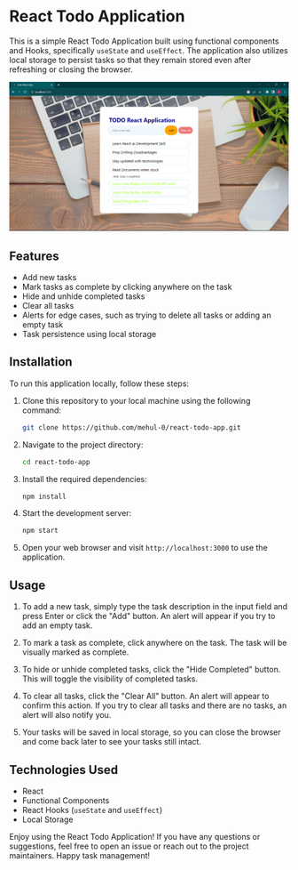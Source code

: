 # React Todo Application

This is a simple React Todo Application built using functional components and Hooks, specifically `useState` and `useEffect`. The application also utilizes local storage to persist tasks so that they remain stored even after refreshing or closing the browser.

![Todo App Screenshot](./screenShot.png)

## Features

- Add new tasks
- Mark tasks as complete by clicking anywhere on the task
- Hide and unhide completed tasks
- Clear all tasks
- Alerts for edge cases, such as trying to delete all tasks or adding an empty task
- Task persistence using local storage

## Installation

To run this application locally, follow these steps:

1. Clone this repository to your local machine using the following command:

   ```bash
   git clone https://github.com/mehul-0/react-todo-app.git
   ```

2. Navigate to the project directory:

   ```bash
   cd react-todo-app
   ```

3. Install the required dependencies:

   ```bash
   npm install
   ```

4. Start the development server:

   ```bash
   npm start
   ```

5. Open your web browser and visit `http://localhost:3000` to use the application.

## Usage

1. To add a new task, simply type the task description in the input field and press Enter or click the "Add" button. An alert will appear if you try to add an empty task.

2. To mark a task as complete, click anywhere on the task. The task will be visually marked as complete.

3. To hide or unhide completed tasks, click the "Hide Completed" button. This will toggle the visibility of completed tasks.

4. To clear all tasks, click the "Clear All" button. An alert will appear to confirm this action. If you try to clear all tasks and there are no tasks, an alert will also notify you.

5. Your tasks will be saved in local storage, so you can close the browser and come back later to see your tasks still intact.

## Technologies Used

- React
- Functional Components
- React Hooks (`useState` and `useEffect`)
- Local Storage


Enjoy using the React Todo Application! If you have any questions or suggestions, feel free to open an issue or reach out to the project maintainers. Happy task management!